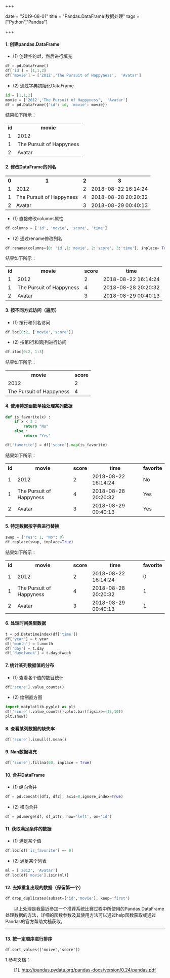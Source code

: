 +++

date = "2019-08-01"
title = "Pandas.DataFrame 数据处理"
tags = ["Python","Pandas"]


+++




#### 1. 创建pandas.DataFrame

* (1) 创建空的df，然后进行填充

<!--more-->

```Python
df = pd.DataFrame()
df['id'] = [1,1,2]
df['movie'] = ['2012','The Pursuit of Happyness',  'Avatar']
```


* (2) 通过字典初始化DataFrame


```Python
id = [1,1,2]
movie = ['2012','The Pursuit of Happyness',  'Avatar']
df = pd.DataFrame({'id': id, 'movie': movie})
```


结果如下所示：

<table class="is-centered is-striped is-bordered is-narrow">
  <tr>
    <th>id</th>
    <th>movie</th>
  </tr>
  <tr>
    <td>1</td>
    <td>2012</td>
  </tr>
  <tr>
    <td>1</td>
    <td>The Pursuit of Happyness</td>
  </tr>
  <tr>
    <td>2</td>
    <td>Avatar</td>
  </tr>
</table>


#### 2. 修改DataFrame的列名


<table class="is-centered is-striped is-bordered is-narrow">
  <tr>
    <th>0</th>
    <th>1</th>
    <th>2</th>
    <th>3</th>
  </tr>
  <tr>
    <td>1</td>
    <td>2012</td>
    <td>2</td>
    <td>2018-08-22 16:14:24</td>
  </tr>
  <tr>
    <td>1</td>
    <td>The Pursuit of Happyness</td>
    <td>4</td>
    <td>2018-08-28 20:20:32</td>
  </tr>
  <tr>
    <td>2</td>
    <td>Avatar</td>
    <td>3</td>
    <td>2018-08-29 00:40:13</td>
  </tr>
</table>



* (1) 直接修改columns属性

```Python
df.columns = ['id', 'movie', 'score', 'time']
```

* (2) 通过rename修改列名

```Python
df.rename(columns={0: 'id',1:'movie', 2:'score', 3:'time'}, inplace= True)
```

结果如下所示：

<table class="is-centered is-striped is-bordered is-narrow">
  <tr>
    <th>id</th>
    <th>movie</th>
    <th>score</th>
    <th>time</th>
  </tr>
  <tr>
    <td>1</td>
    <td>2012</td>
    <td>2</td>
    <td>2018-08-22 16:14:24</td>
  </tr>
  <tr>
    <td>1</td>
    <td>The Pursuit of Happyness</td>
    <td>4</td>
    <td>2018-08-28 20:20:32</td>
  </tr>
  <tr>
    <td>2</td>
    <td>Avatar</td>
    <td>3</td>
    <td>2018-08-29 00:40:13</td>
  </tr>
</table>


#### 3. 按不同方式访问（遍历）

* (1) 按行和列名访问

```Python
df.loc[0:2, ['movie','score']]
```


* (2) 按第i行和第j列进行访问

```Python
df.iloc[0:2, 1:3]
```


结果如下所示：

<table class="is-centered is-striped is-bordered is-narrow">
  <tr>
    <th>movie</th>
    <th>score</th>
  </tr>
  <tr>
    <td>2012</td>
    <td>2</td>
  </tr>
  <tr>
    <td>The Pursuit of Happyness</td>
    <td>4</td>
  </tr>
</table>


#### 4. 使用特定函数单独处理某列数据

```Python
def is_favorite(x) :
    if x < 3 :
        return "No"
    else :
        return "Yes" 

df['favorite'] = df['score'].map(is_favorite)
```

结果如下所示：

<table class="is-centered is-striped is-bordered is-narrow">
  <tr>
    <th>id</th>
    <th>movie</th>
    <th>score</th>
    <th>time</th>
    <th>favorite</th>
  </tr>
  <tr>
    <td>1</td>
    <td>2012</td>
    <td>2</td>
    <td>2018-08-22 16:14:24</td>
    <td>No</td>
  </tr>
  <tr>
    <td>1</td>
    <td>The Pursuit of Happyness</td>
    <td>4</td>
    <td>2018-08-28 20:20:32</td>
    <td>Yes</td>
  </tr>
  <tr>
    <td>2</td>
    <td>Avatar</td>
    <td>3</td>
    <td>2018-08-29 00:40:13</td>
    <td>Yes</td>
  </tr>
</table>



#### 5. 特定数据按字典进行替换

```Python
swap = {"Yes": 1, "No": 0}
df.replace(swap, inplace=True)
```

结果如下所示：

<table class="is-centered is-striped is-bordered is-narrow">
  <tr>
    <th>id</th>
    <th>movie</th>
    <th>score</th>
    <th>time</th>
    <th>favorite</th>
  </tr>
  <tr>
    <td>1</td>
    <td>2012</td>
    <td>2</td>
    <td>2018-08-22 16:14:24</td>
    <td>0</td>
  </tr>
  <tr>
    <td>1</td>
    <td>The Pursuit of Happyness</td>
    <td>4</td>
    <td>2018-08-28 20:20:32</td>
    <td>1</td>
  </tr>
  <tr>
    <td>2</td>
    <td>Avatar</td>
    <td>3</td>
    <td>2018-08-29 00:40:13</td>
    <td>1</td>
  </tr>
</table>

#### 6. 处理时间类型数据

```Python
t = pd.DatetimeIndex(df['time'])
df['year'] = t.year
df['month'] = t.month
df['day'] = t.day
df['dayofweek'] = t.dayofweek
```


#### 7. 统计某列数据值的分布

* (1) 查看各个值的数目统计

```Python
df['score'].value_counts()
```

* (2) 绘制直方图

```Python
import matplotlib.pyplot as plt
df['score'].value_counts().plot.bar(figsize=(15,10))
plt.show()
```



#### 8. 查看某列数据的缺失率

```Python
df['score'].isnull().mean()
```

#### 9. Nan数据填充

```Python
df['score'].fillna(60, inplace = True)
```


#### 10. 合并DataFrame

* (1) 纵向合并

```Python
df = pd.concat([df1, df2], axis=0,ignore_index=True)
```


* (2) 横向合并

```Python
df = pd.merge(df, df_attr, how='left', on='id')
```



#### 11. 获取满足条件的数据

* (1) 满足某个值

```Python
df.loc[df['is_favorite'] == 0]
```

* (2) 满足某个列表

```Python
ml = ['2012', 'Avatar']
df.loc[df['movie'].isin(ml)]
```

#### 12. 去掉重复出现的数据（保留第一个）

```Python
df.drop_duplicates(subset=['id','movie'], keep='first')
```


&nbsp; &nbsp; &nbsp; &nbsp;以上处理是我最近参加一个推荐系统比赛过程中所使用的Pandas.DataFrame处理数据的方法，详细的函数参数及其使用方法可以通过help函数获取或通过Pandas的官方帮助文档获取。

***

#### 13. 按一定顺序进行排序

```
df.sort_values(['moive','score'])
```


1.参考文档：

&nbsp; &nbsp; &nbsp; &nbsp;[1]. http://pandas.pydata.org/pandas-docs/version/0.24/pandas.pdf